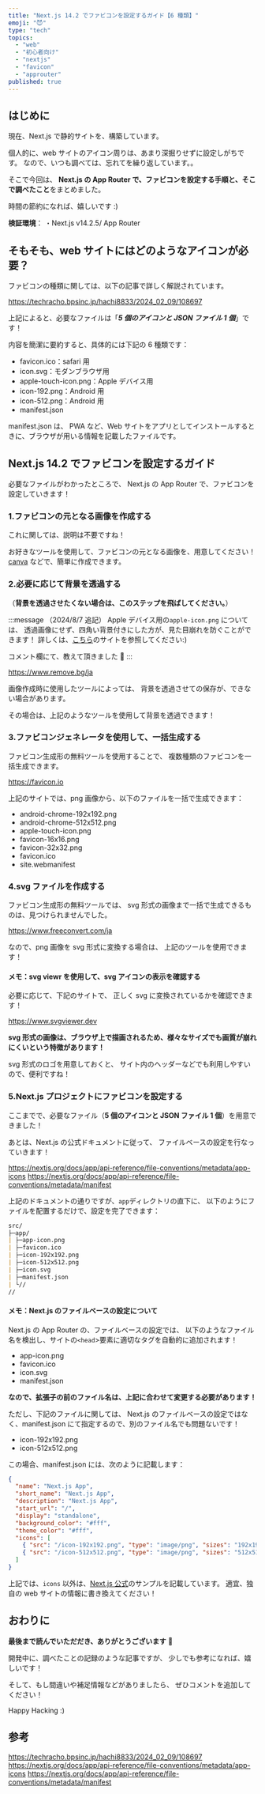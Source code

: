```yaml
---
title: "Next.js 14.2 でファビコンを設定するガイド【6 種類】"
emoji: "😈"
type: "tech"
topics:
  - "web"
  - "初心者向け"
  - "nextjs"
  - "favicon"
  - "approuter"
published: true
---
```


## はじめに

現在、Next.js で静的サイトを、構築しています。

個人的に、web サイトのアイコン周りは、あまり深掘りせずに設定しがちです。
なので、いつも調べては、忘れてを繰り返しています。。

そこで今回は、
**Next.js の App Router で、ファビコンを設定する手順と、そこで調べたこと**をまとめました。

時間の節約になれば、嬉しいです :)

**検証環境**：
・Next.js v14.2.5/ App Router

## そもそも、web サイトにはどのようなアイコンが必要？

ファビコンの種類に関しては、以下の記事で詳しく解説されています。

https://techracho.bpsinc.jp/hachi8833/2024_02_09/108697

上記によると、必要なファイルは「**_5 個のアイコンと JSON ファイル 1 個_**」です！

内容を簡潔に要約すると、具体的には下記の 6 種類です：

- favicon.ico：safari 用
- icon.svg：モダンブラウザ用
- apple-touch-icon.png：Apple デバイス用
- icon-192.png：Android 用
- icon-512.png：Android 用
- manifest.json

manifest.json は、
PWA など、Web サイトをアプリとしてインストールするときに、ブラウザが用いる情報を記載したファイルです。

## Next.js 14.2 でファビコンを設定するガイド

必要なファイルがわかったところで、
Next.js の App Router で、ファビコンを設定していきます！

### 1.ファビコンの元となる画像を作成する

これに関しては、説明は不要ですね！

お好きなツールを使用して、ファビコンの元となる画像を、用意してください！
[canva](https://www.canva.com) などで、簡単に作成できます。

### 2.必要に応じて背景を透過する

（**背景を透過させたくない場合は、このステップを飛ばしてください。**）

:::message
（2024/8/7 追記）
Apple デバイス用の`apple-icon.png` については、
透過画像にせず、四角い背景付きにした方が、見た目崩れを防ぐことができます！
詳しくは、[こちら](https://zenn.dev/pacchiy/articles/e4dcd7bd29d387)のサイトを参照してください:)

コメント欄にて、教えて頂きました 🙏
:::

https://www.remove.bg/ja

画像作成時に使用したツールによっては、
背景を透過させての保存が、できない場合があります。

その場合は、上記のようなツールを使用して背景を透過できます！

### 3.ファビコンジェネレータを使用して、一括生成する

ファビコン生成形の無料ツールを使用することで、
複数種類のファビコンを一括生成できます。

https://favicon.io

上記のサイトでは、png 画像から、以下のファイルを一括で生成できます：

- android-chrome-192x192.png
- android-chrome-512x512.png
- apple-touch-icon.png
- favicon-16x16.png
- favicon-32x32.png
- favicon.ico
- site.webmanifest

### 4.svg ファイルを作成する

ファビコン生成形の無料ツールでは、
svg 形式の画像まで一括で生成できるものは、見つけられませんでした。

https://www.freeconvert.com/ja

なので、png 画像を svg 形式に変換する場合は、
上記のツールを使用できます！

#### メモ：svg viewr を使用して、svg アイコンの表示を確認する

必要に応じて、下記のサイトで、
正しく svg に変換されているかを確認できます！

https://www.svgviewer.dev

**svg 形式の画像は、ブラウザ上で描画されるため、様々なサイズでも画質が崩れにくいという特徴があります！**

svg 形式のロゴを用意しておくと、
サイト内のヘッダーなどでも利用しやすいので、便利ですね！

### 5.Next.js プロジェクトにファビコンを設定する

ここまでで、必要なファイル（**5 個のアイコンと JSON ファイル 1 個**）を用意できました！

あとは、Next.js の公式ドキュメントに従って、
ファイルベースの設定を行なっていきます！

https://nextjs.org/docs/app/api-reference/file-conventions/metadata/app-icons
https://nextjs.org/docs/app/api-reference/file-conventions/metadata/manifest

上記のドキュメントの通りですが、`app`ディレクトリの直下に、
以下のようにファイルを配置するだけで、設定を完了できます：

```md
src/
├─app/
| ├─app-icon.png
| ├─favicon.ico
| ├─icon-192x192.png
| ├─icon-512x512.png
| ├─icon.svg
| ├─manifest.json
| └//
//
```

#### メモ：Next.js のファイルベースの設定について

Next.js の App Router の、ファイルベースの設定では、
以下のようなファイル名を検出し、サイトの`<head`>要素に適切なタグを自動的に追加されます！

- app-icon.png
- favicon.ico
- icon.svg
- manifest.json

**なので、拡張子の前のファイル名は、上記に合わせて変更する必要があります！**

ただし、下記のファイルに関しては、
Next.js のファイルベースの設定ではなく、manifest.json にて指定するので、別のファイル名でも問題ないです！

- icon-192x192.png
- icon-512x512.png

この場合、manifest.json には、次のように記載します：

```json:app/manifest.json
{
  "name": "Next.js App",
  "short_name": "Next.js App",
  "description": "Next.js App",
  "start_url": "/",
  "display": "standalone",
  "background_color": "#fff",
  "theme_color": "#fff",
  "icons": [
    { "src": "/icon-192x192.png", "type": "image/png", "sizes": "192x192" },
    { "src": "/icon-512x512.png", "type": "image/png", "sizes": "512x512" }
  ]
}
```

上記では、`icons` 以外は、[Next.js 公式](https://nextjs.org/docs/app/api-reference/file-conventions/metadata/manifest)のサンプルを記載しています。
適宜、独自の web サイトの情報に書き換えてください！

## おわりに

**最後まで読んでいただだき、ありがとうございます** 🥳

開発中に、調べたことの記録のような記事ですが、
少しでも参考になれば、嬉しいです！

そして、もし間違いや補足情報などがありましたら、
ぜひコメントを追加してください！

Happy Hacking :)

## 参考

https://techracho.bpsinc.jp/hachi8833/2024_02_09/108697
https://nextjs.org/docs/app/api-reference/file-conventions/metadata/app-icons
https://nextjs.org/docs/app/api-reference/file-conventions/metadata/manifest
